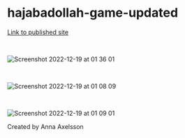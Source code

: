 # hajabadollah-game-updated

[Link to published site](https://annaaxelsson051.github.io/hajabadollah-game-updated/)

</br>

![Screenshot 2022-12-19 at 01 36 01](https://user-images.githubusercontent.com/103879144/208327976-739e51fd-f9d2-4f5f-bead-c9e851f0cfd3.png)

</br>

![Screenshot 2022-12-19 at 01 08 09](https://user-images.githubusercontent.com/103879144/208326801-75c71cd9-d30b-4a17-bc68-1265ed93ccbf.png)

</br>

![Screenshot 2022-12-19 at 01 09 01](https://user-images.githubusercontent.com/103879144/208326807-44d0b743-edf9-4214-996c-9f8810397a2f.png)

Created by Anna Axelsson
